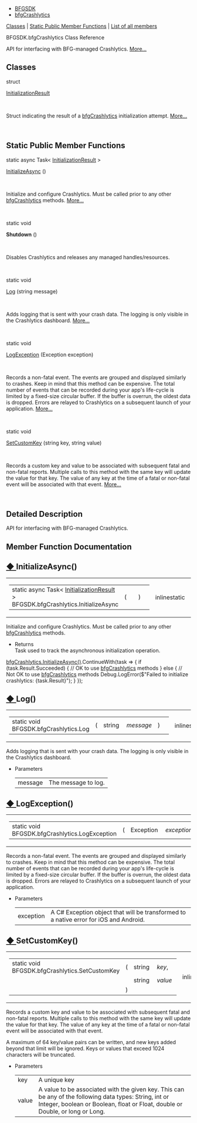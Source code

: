   - [BFGSDK](namespace_b_f_g_s_d_k.html)
  - [bfgCrashlytics](class_b_f_g_s_d_k_1_1bfg_crashlytics.html)

[Classes](#nested-classes) | [Static Public Member
Functions](#pub-static-methods) | [List of all
members](class_b_f_g_s_d_k_1_1bfg_crashlytics-members.html)

BFGSDK.bfgCrashlytics Class Reference

API for interfacing with BFG-managed Crashlytics.
[More...](class_b_f_g_s_d_k_1_1bfg_crashlytics.html#details)

##  Classes

struct  

[InitializationResult](struct_b_f_g_s_d_k_1_1bfg_crashlytics_1_1_initialization_result.html)

 

Struct indicating the result of a
[bfgCrashlytics](class_b_f_g_s_d_k_1_1bfg_crashlytics.html "API for interfacing with BFG-managed Crashlytics.")
initialization attempt.
[More...](struct_b_f_g_s_d_k_1_1bfg_crashlytics_1_1_initialization_result.html#details)  

 

##  Static Public Member Functions

static async Task\<
[InitializationResult](struct_b_f_g_s_d_k_1_1bfg_crashlytics_1_1_initialization_result.html)
\> 

[InitializeAsync](class_b_f_g_s_d_k_1_1bfg_crashlytics.html#a6013b0ba541302c309d096a6d92099d1)
()

 

Initialize and configure Crashlytics. Must be called prior to any other
[bfgCrashlytics](class_b_f_g_s_d_k_1_1bfg_crashlytics.html "API for interfacing with BFG-managed Crashlytics.")
methods.
[More...](class_b_f_g_s_d_k_1_1bfg_crashlytics.html#a6013b0ba541302c309d096a6d92099d1)  

 

static void 

**Shutdown** ()

 

Disables Crashlytics and releases any managed handles/resources.  

 

static void 

[Log](class_b_f_g_s_d_k_1_1bfg_crashlytics.html#a3a072e21e6fce8ee080e2092f210364a)
(string message)

 

Adds logging that is sent with your crash data. The logging is only
visible in the Crashlytics dashboard.
[More...](class_b_f_g_s_d_k_1_1bfg_crashlytics.html#a3a072e21e6fce8ee080e2092f210364a)  

 

static void 

[LogException](class_b_f_g_s_d_k_1_1bfg_crashlytics.html#ae63bef754ac97b6f39089fbb37351440)
(Exception exception)

 

Records a non-fatal event. The events are grouped and displayed
similarly to crashes. Keep in mind that this method can be expensive.
The total number of events that can be recorded during your app's
life-cycle is limited by a fixed-size circular buffer. If the buffer is
overrun, the oldest data is dropped. Errors are relayed to Crashlytics
on a subsequent launch of your application.
[More...](class_b_f_g_s_d_k_1_1bfg_crashlytics.html#ae63bef754ac97b6f39089fbb37351440)  

 

static void 

[SetCustomKey](class_b_f_g_s_d_k_1_1bfg_crashlytics.html#ad9d86732aacef0ce5802b1d38fa0f7ff)
(string key, string value)

 

Records a custom key and value to be associated with subsequent fatal
and non-fatal reports. Multiple calls to this method with the same key
will update the value for that key. The value of any key at the time of
a fatal or non-fatal event will be associated with that event.
[More...](class_b_f_g_s_d_k_1_1bfg_crashlytics.html#ad9d86732aacef0ce5802b1d38fa0f7ff)  

 

## Detailed Description

API for interfacing with BFG-managed Crashlytics.

## Member Function Documentation

## [◆ ](#a6013b0ba541302c309d096a6d92099d1)InitializeAsync()

<table>
<colgroup>
<col style="width: 50%" />
<col style="width: 50%" />
</colgroup>
<tbody>
<tr class="odd">
<td><table>
<tbody>
<tr class="odd">
<td>static async Task&lt; <a href="struct_b_f_g_s_d_k_1_1bfg_crashlytics_1_1_initialization_result.html" class="el">InitializationResult</a> &gt; BFGSDK.bfgCrashlytics.InitializeAsync</td>
<td>(</td>
<td></td>
<td>)</td>
<td></td>
</tr>
</tbody>
</table></td>
<td><span class="mlabels"><span class="mlabel">inline</span><span class="mlabel">static</span></span></td>
</tr>
</tbody>
</table>

Initialize and configure Crashlytics. Must be called prior to any other
[bfgCrashlytics](class_b_f_g_s_d_k_1_1bfg_crashlytics.html "API for interfacing with BFG-managed Crashlytics.")
methods.

  - Returns  
    Task used to track the asynchronous initialization operation.

[bfgCrashlytics.InitializeAsync()](class_b_f_g_s_d_k_1_1bfg_crashlytics.html#a6013b0ba541302c309d096a6d92099d1 "Initialize and configure Crashlytics. Must be called prior to any other bfgCrashlytics methods.").ContinueWith(task
=\> \{ if (task.Result.Succeeded) \{ // OK to use
[bfgCrashlytics](class_b_f_g_s_d_k_1_1bfg_crashlytics.html "API for interfacing with BFG-managed Crashlytics.")
methods \} else \{ // Not OK to use
[bfgCrashlytics](class_b_f_g_s_d_k_1_1bfg_crashlytics.html "API for interfacing with BFG-managed Crashlytics.")
methods Debug.LogError($"Failed to initialize crashlytics:
\{task.Result\}"); \} \});

## [◆ ](#a3a072e21e6fce8ee080e2092f210364a)Log()

<table>
<colgroup>
<col style="width: 50%" />
<col style="width: 50%" />
</colgroup>
<tbody>
<tr class="odd">
<td><table>
<tbody>
<tr class="odd">
<td>static void BFGSDK.bfgCrashlytics.Log</td>
<td>(</td>
<td>string </td>
<td><em>message</em></td>
<td>)</td>
<td></td>
</tr>
</tbody>
</table></td>
<td><span class="mlabels"><span class="mlabel">inline</span><span class="mlabel">static</span></span></td>
</tr>
</tbody>
</table>

Adds logging that is sent with your crash data. The logging is only
visible in the Crashlytics dashboard.

  - Parameters
    
    |         |                     |
    | ------- | ------------------- |
    | message | The message to log. |
    

## [◆ ](#ae63bef754ac97b6f39089fbb37351440)LogException()

<table>
<colgroup>
<col style="width: 50%" />
<col style="width: 50%" />
</colgroup>
<tbody>
<tr class="odd">
<td><table>
<tbody>
<tr class="odd">
<td>static void BFGSDK.bfgCrashlytics.LogException</td>
<td>(</td>
<td>Exception </td>
<td><em>exception</em></td>
<td>)</td>
<td></td>
</tr>
</tbody>
</table></td>
<td><span class="mlabels"><span class="mlabel">inline</span><span class="mlabel">static</span></span></td>
</tr>
</tbody>
</table>

Records a non-fatal event. The events are grouped and displayed
similarly to crashes. Keep in mind that this method can be expensive.
The total number of events that can be recorded during your app's
life-cycle is limited by a fixed-size circular buffer. If the buffer is
overrun, the oldest data is dropped. Errors are relayed to Crashlytics
on a subsequent launch of your application.

  - Parameters
    
    |           |                                                                                        |
    | --------- | -------------------------------------------------------------------------------------- |
    | exception | A C\# Exception object that will be transformed to a native error for iOS and Android. |
    

## [◆ ](#ad9d86732aacef0ce5802b1d38fa0f7ff)SetCustomKey()

<table>
<colgroup>
<col style="width: 50%" />
<col style="width: 50%" />
</colgroup>
<tbody>
<tr class="odd">
<td><table>
<tbody>
<tr class="odd">
<td>static void BFGSDK.bfgCrashlytics.SetCustomKey</td>
<td>(</td>
<td>string </td>
<td><em>key</em>,</td>
</tr>
<tr class="even">
<td></td>
<td></td>
<td>string </td>
<td><em>value</em> </td>
</tr>
<tr class="odd">
<td></td>
<td>)</td>
<td></td>
<td></td>
</tr>
</tbody>
</table></td>
<td><span class="mlabels"><span class="mlabel">inline</span><span class="mlabel">static</span></span></td>
</tr>
</tbody>
</table>

Records a custom key and value to be associated with subsequent fatal
and non-fatal reports. Multiple calls to this method with the same key
will update the value for that key. The value of any key at the time of
a fatal or non-fatal event will be associated with that event.

A maximum of 64 key/value pairs can be written, and new keys added
beyond that limit will be ignored. Keys or values that exceed 1024
characters will be truncated.

  - Parameters
    
    |       |                                                                                                                                                                                          |
    | ----- | ---------------------------------------------------------------------------------------------------------------------------------------------------------------------------------------- |
    | key   | A unique key                                                                                                                                                                             |
    | value | A value to be associated with the given key. This can be any of the following data types: String, int or Integer, boolean or Boolean, float or Float, double or Double, or long or Long. |

